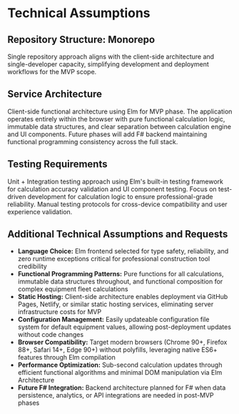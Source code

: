 # Technical Assumptions

## Repository Structure: Monorepo
Single repository approach aligns with the client-side architecture and single-developer capacity, simplifying development and deployment workflows for the MVP scope.

## Service Architecture
Client-side functional architecture using Elm for MVP phase. The application operates entirely within the browser with pure functional calculation logic, immutable data structures, and clear separation between calculation engine and UI components. Future phases will add F# backend maintaining functional programming consistency across the full stack.

## Testing Requirements
Unit + Integration testing approach using Elm's built-in testing framework for calculation accuracy validation and UI component testing. Focus on test-driven development for calculation logic to ensure professional-grade reliability. Manual testing protocols for cross-device compatibility and user experience validation.

## Additional Technical Assumptions and Requests
- **Language Choice:** Elm frontend selected for type safety, reliability, and zero runtime exceptions critical for professional construction tool credibility
- **Functional Programming Patterns:** Pure functions for all calculations, immutable data structures throughout, and functional composition for complex equipment fleet calculations
- **Static Hosting:** Client-side architecture enables deployment via GitHub Pages, Netlify, or similar static hosting services, eliminating server infrastructure costs for MVP
- **Configuration Management:** Easily updateable configuration file system for default equipment values, allowing post-deployment updates without code changes
- **Browser Compatibility:** Target modern browsers (Chrome 90+, Firefox 88+, Safari 14+, Edge 90+) without polyfills, leveraging native ES6+ features through Elm compilation
- **Performance Optimization:** Sub-second calculation updates through efficient functional algorithms and minimal DOM manipulation via Elm Architecture
- **Future F# Integration:** Backend architecture planned for F# when data persistence, analytics, or API integrations are needed in post-MVP phases
